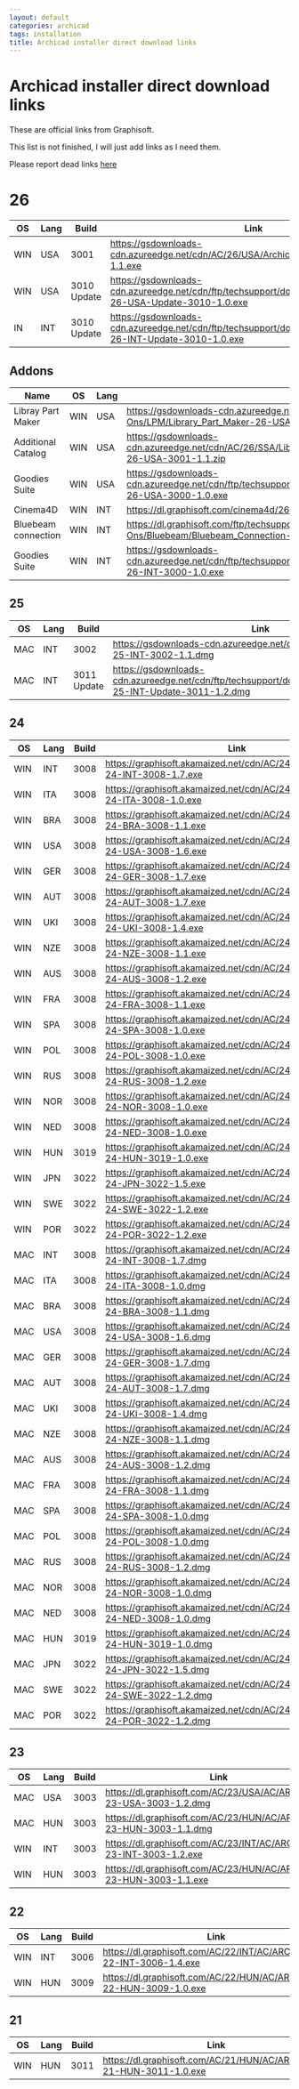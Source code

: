 ```yaml
---
layout: default
categories: archicad
tags: installation
title: Archicad installer direct download links
---
```


# Archicad installer direct download links

These are official links from Graphisoft. 

This list is not finished, I will just add links as I need them.

Please report dead links [here](https://github.com/infeeeee/infeeeee.github.io/issues)

# 26

| OS  | Lang | Build       | Link                                                                                                         |
| --- | ---- | ----------- | ------------------------------------------------------------------------------------------------------------ |
| WIN | USA  | 3001        | https://gsdownloads-cdn.azureedge.net/cdn/AC/26/USA/Archicad-26-USA-3001-1.1.exe                             |
| WIN | USA  | 3010 Update | https://gsdownloads-cdn.azureedge.net/cdn/ftp/techsupport/downloads/ac26/Archicad-26-USA-Update-3010-1.0.exe |
| IN  | INT  | 3010 Update | https://gsdownloads-cdn.azureedge.net/cdn/ftp/techsupport/downloads/ac26/Archicad-26-INT-Update-3010-1.0.exe |

## Addons

| Name                | OS  | Lang | Link                                                                                                                   |
| ------------------- | --- | ---- | ---------------------------------------------------------------------------------------------------------------------- |
| Libray Part Maker   | WIN | USA  | https://gsdownloads-cdn.azureedge.net/cdn/ftp/techsupport/downloads/Add-Ons/LPM/Library_Part_Maker-26-USA-3000-1.0.exe |
| Additional Catalog  | WIN | USA  | https://gsdownloads-cdn.azureedge.net/cdn/AC/26/SSA/Library/USA/Additional%20Surface%20Catalog-26-USA-3001-1.1.zip     |
| Goodies Suite       | WIN | USA  | https://gsdownloads-cdn.azureedge.net/cdn/ftp/techsupport/downloads/goodies26/USA/Goodies_Suite-26-USA-3000-1.0.exe    |
| Cinema4D            | WIN | INT  | https://dl.graphisoft.com/cinema4d/26/Cinema4D-26-INT-3000-1.0.exe                                                     |
| Bluebeam connection | WIN | INT  | https://dl.graphisoft.com/ftp/techsupport/downloads/Add-Ons/Bluebeam/Bluebeam_Connection-26-INT-3000-1.0.exe           |
| Goodies Suite       | WIN | INT  | https://gsdownloads-cdn.azureedge.net/cdn/ftp/techsupport/downloads/goodies26/INT/Goodies_Suite-26-INT-3000-1.0.exe    |


## 25

| OS  | Lang | Build       | Link                                                                                                         |
| --- | ---- | ----------- | ------------------------------------------------------------------------------------------------------------ |
| MAC | INT  | 3002        | https://gsdownloads-cdn.azureedge.net/cdn/AC/25/INT/ARCHICAD-25-INT-3002-1.1.dmg                             |
| MAC | INT  | 3011 Update | https://gsdownloads-cdn.azureedge.net/cdn/ftp/techsupport/downloads/ac25/ARCHICAD-25-INT-Update-3011-1.2.dmg |

## 24

| OS  | Lang | Build | Link                                                                        |
| --- | ---- | ----- | --------------------------------------------------------------------------- |
| WIN | INT  | 3008  | https://graphisoft.akamaized.net/cdn/AC/24/INT/ARCHICAD-24-INT-3008-1.7.exe |
| WIN | ITA  | 3008  | https://graphisoft.akamaized.net/cdn/AC/24/ITA/ARCHICAD-24-ITA-3008-1.0.exe |
| WIN | BRA  | 3008  | https://graphisoft.akamaized.net/cdn/AC/24/BRA/ARCHICAD-24-BRA-3008-1.1.exe |
| WIN | USA  | 3008  | https://graphisoft.akamaized.net/cdn/AC/24/USA/ARCHICAD-24-USA-3008-1.6.exe |
| WIN | GER  | 3008  | https://graphisoft.akamaized.net/cdn/AC/24/GER/ARCHICAD-24-GER-3008-1.7.exe |
| WIN | AUT  | 3008  | https://graphisoft.akamaized.net/cdn/AC/24/AUT/ARCHICAD-24-AUT-3008-1.7.exe |
| WIN | UKI  | 3008  | https://graphisoft.akamaized.net/cdn/AC/24/UKI/ARCHICAD-24-UKI-3008-1.4.exe |
| WIN | NZE  | 3008  | https://graphisoft.akamaized.net/cdn/AC/24/NZE/ARCHICAD-24-NZE-3008-1.1.exe |
| WIN | AUS  | 3008  | https://graphisoft.akamaized.net/cdn/AC/24/AUS/ARCHICAD-24-AUS-3008-1.2.exe |
| WIN | FRA  | 3008  | https://graphisoft.akamaized.net/cdn/AC/24/FRA/ARCHICAD-24-FRA-3008-1.1.exe |
| WIN | SPA  | 3008  | https://graphisoft.akamaized.net/cdn/AC/24/SPA/ARCHICAD-24-SPA-3008-1.0.exe |
| WIN | POL  | 3008  | https://graphisoft.akamaized.net/cdn/AC/24/POL/ARCHICAD-24-POL-3008-1.0.exe |
| WIN | RUS  | 3008  | https://graphisoft.akamaized.net/cdn/AC/24/RUS/ARCHICAD-24-RUS-3008-1.2.exe |
| WIN | NOR  | 3008  | https://graphisoft.akamaized.net/cdn/AC/24/NOR/ARCHICAD-24-NOR-3008-1.0.exe |
| WIN | NED  | 3008  | https://graphisoft.akamaized.net/cdn/AC/24/NED/ARCHICAD-24-NED-3008-1.0.exe |
| WIN | HUN  | 3019  | https://graphisoft.akamaized.net/cdn/AC/24/HUN/ARCHICAD-24-HUN-3019-1.0.exe |
| WIN | JPN  | 3022  | https://graphisoft.akamaized.net/cdn/AC/24/JPN/ARCHICAD-24-JPN-3022-1.5.exe |
| WIN | SWE  | 3022  | https://graphisoft.akamaized.net/cdn/AC/24/SWE/ARCHICAD-24-SWE-3022-1.2.exe |
| WIN | POR  | 3022  | https://graphisoft.akamaized.net/cdn/AC/24/POR/ARCHICAD-24-POR-3022-1.2.exe |
| MAC | INT  | 3008  | https://graphisoft.akamaized.net/cdn/AC/24/INT/ARCHICAD-24-INT-3008-1.7.dmg |
| MAC | ITA  | 3008  | https://graphisoft.akamaized.net/cdn/AC/24/ITA/ARCHICAD-24-ITA-3008-1.0.dmg |
| MAC | BRA  | 3008  | https://graphisoft.akamaized.net/cdn/AC/24/BRA/ARCHICAD-24-BRA-3008-1.1.dmg |
| MAC | USA  | 3008  | https://graphisoft.akamaized.net/cdn/AC/24/USA/ARCHICAD-24-USA-3008-1.6.dmg |
| MAC | GER  | 3008  | https://graphisoft.akamaized.net/cdn/AC/24/GER/ARCHICAD-24-GER-3008-1.7.dmg |
| MAC | AUT  | 3008  | https://graphisoft.akamaized.net/cdn/AC/24/AUT/ARCHICAD-24-AUT-3008-1.7.dmg |
| MAC | UKI  | 3008  | https://graphisoft.akamaized.net/cdn/AC/24/UKI/ARCHICAD-24-UKI-3008-1.4.dmg |
| MAC | NZE  | 3008  | https://graphisoft.akamaized.net/cdn/AC/24/NZE/ARCHICAD-24-NZE-3008-1.1.dmg |
| MAC | AUS  | 3008  | https://graphisoft.akamaized.net/cdn/AC/24/AUS/ARCHICAD-24-AUS-3008-1.2.dmg |
| MAC | FRA  | 3008  | https://graphisoft.akamaized.net/cdn/AC/24/FRA/ARCHICAD-24-FRA-3008-1.1.dmg |
| MAC | SPA  | 3008  | https://graphisoft.akamaized.net/cdn/AC/24/SPA/ARCHICAD-24-SPA-3008-1.0.dmg |
| MAC | POL  | 3008  | https://graphisoft.akamaized.net/cdn/AC/24/POL/ARCHICAD-24-POL-3008-1.0.dmg |
| MAC | RUS  | 3008  | https://graphisoft.akamaized.net/cdn/AC/24/RUS/ARCHICAD-24-RUS-3008-1.2.dmg |
| MAC | NOR  | 3008  | https://graphisoft.akamaized.net/cdn/AC/24/NOR/ARCHICAD-24-NOR-3008-1.0.dmg |
| MAC | NED  | 3008  | https://graphisoft.akamaized.net/cdn/AC/24/NED/ARCHICAD-24-NED-3008-1.0.dmg |
| MAC | HUN  | 3019  | https://graphisoft.akamaized.net/cdn/AC/24/HUN/ARCHICAD-24-HUN-3019-1.0.dmg |
| MAC | JPN  | 3022  | https://graphisoft.akamaized.net/cdn/AC/24/JPN/ARCHICAD-24-JPN-3022-1.5.dmg |
| MAC | SWE  | 3022  | https://graphisoft.akamaized.net/cdn/AC/24/SWE/ARCHICAD-24-SWE-3022-1.2.dmg |
| MAC | POR  | 3022  | https://graphisoft.akamaized.net/cdn/AC/24/POR/ARCHICAD-24-POR-3022-1.2.dmg |

## 23

| OS  | Lang | Build | Link                                                                |
| --- | ---- | ----- | ------------------------------------------------------------------- |
| MAC | USA  | 3003  | https://dl.graphisoft.com/AC/23/USA/AC/ARCHICAD-23-USA-3003-1.2.dmg |
| MAC | HUN  | 3003  | https://dl.graphisoft.com/AC/23/HUN/AC/ARCHICAD-23-HUN-3003-1.1.dmg |
| WIN | INT  | 3003  | https://dl.graphisoft.com/AC/23/INT/AC/ARCHICAD-23-INT-3003-1.2.exe |
| WIN | HUN  | 3003  | https://dl.graphisoft.com/AC/23/HUN/AC/ARCHICAD-23-HUN-3003-1.1.exe |

## 22

| OS  | Lang | Build | Link                                                                |
| --- | ---- | ----- | ------------------------------------------------------------------- |
| WIN | INT  | 3006  | https://dl.graphisoft.com/AC/22/INT/AC/ARCHICAD-22-INT-3006-1.4.exe |
| WIN | HUN  | 3009  | https://dl.graphisoft.com/AC/22/HUN/AC/ARCHICAD-22-HUN-3009-1.0.exe |

## 21

| OS  | Lang | Build | Link                                                                |
| --- | ---- | ----- | ------------------------------------------------------------------- |
| WIN | HUN  | 3011  | https://dl.graphisoft.com/AC/21/HUN/AC/ARCHICAD-21-HUN-3011-1.0.exe |
